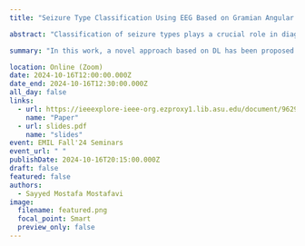 ```yaml
---
title: "Seizure Type Classification Using EEG Based on Gramian Angular Field Transformation and Deep Learning"

abstract: "Classification of seizure types plays a crucial role in diagnosis and prognosis of epileptic patients which has not been addressed properly, while most of the works are surrounded by seizure detection only. However, in recent times, few works have been attempted on the classification of seizure types using deep learning (DL). In this work, a novel approach based on DL has been proposed to classify four types of seizures - complex partial seizure, generalized non-specific seizure, simple partial seizure, tonic-clonic seizure, and seizure-free. Certainly, one of the most efficient classes of DL, convolution neural network (CNN) has achieved exemplary success in the field of image recognition. Therefore, CNN has been employed to perform both automatic feature extraction and classification tasks after generating 2D images from 1D electroencephalogram (EEG) signal by employing an efficient technique, called gramian angular summation field. Next, these images fed into CNN to perform binary and multiclass classification tasks. For experimental evaluation, the Temple University Hospital (TUH, v1.5.2) EEG dataset has been taken into consideration. The proposed method has achieved classification accuracy for binary and multiclass - 3, 4, and 5 up to 96.01%, 89.91%, 84.19%, and 84.20% respectively. The results display the potentiality of the proposed method in seizure type classification.Clinical relevance-gramian angular summation field, seizure types, convolution neural network."

summary: "In this work, a novel approach based on DL has been proposed to classify four types of seizures - complex partial seizure, generalized non-specific seizure, simple partial seizure, tonic-clonic seizure, and seizure-free."

location: Online (Zoom)
date: 2024-10-16T12:00:00.000Z
date_end: 2024-10-16T12:30:00.000Z
all_day: false
links:
  - url: https://ieeexplore-ieee-org.ezproxy1.lib.asu.edu/document/9629791
    name: "Paper"
  - url: slides.pdf
    name: "slides"
event: EMIL Fall'24 Seminars
event_url: " "
publishDate: 2024-10-16T20:15:00.000Z
draft: false
featured: false
authors:
  - Sayyed Mostafa Mostafavi
image:
  filename: featured.png
  focal_point: Smart
  preview_only: false
---
```

